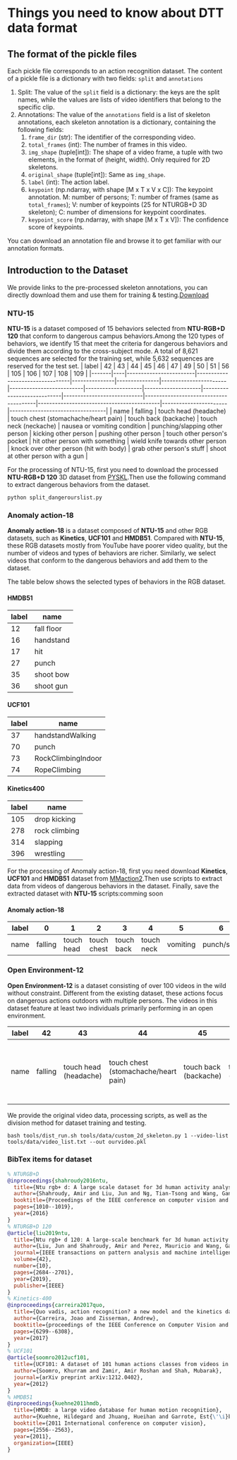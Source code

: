 # Things you need to know about DTT data format

## The format of the pickle files

Each pickle file corresponds to an action recognition dataset. The content of a pickle file is a dictionary with two fields: `split` and `annotations`

1. Split: The value of the `split` field is a dictionary: the keys are the split names, while the values are lists of video identifiers that belong to the specific clip.
2. Annotations: The value of the `annotations` field is a list of skeleton annotations, each skeleton annotation is a dictionary, containing the following fields:
   1. `frame_dir` (str): The identifier of the corresponding video.
   2. `total_frames` (int): The number of frames in this video.
   3. `img_shape` (tuple[int]): The shape of a video frame, a tuple with two elements, in the format of (height, width). Only required for 2D skeletons.
   4. `original_shape` (tuple[int]): Same as `img_shape`.
   5. `label` (int): The action label.
   6. `keypoint` (np.ndarray, with shape [M x T x V x C]): The keypoint annotation. M: number of persons; T: number of frames (same as `total_frames`); V: number of keypoints (25 for NTURGB+D 3D skeleton); C: number of dimensions for keypoint coordinates.
   7. `keypoint_score` (np.ndarray, with shape [M x T x V]): The confidence score of keypoints.

You can download an annotation file and browse it to get familiar with our annotation formats.

## Introduction to the Dataset

We provide links to the pre-processed skeleton annotations, you can directly download them and use them for training & testing.[Download](https://drive.google.com/drive/folders/1KExekOP4OPZLkJykNRXV0pek0M6Jx_f7?usp=sharing)

### NTU-15
**NTU-15** is a dataset composed of 15 behaviors selected from **NTU-RGB+D 120** that conform to dangerous campus behaviors.Among the 120 types of behaviors, we identify 15 that meet the criteria for dangerous behaviors and divide them according to the cross-subject mode. A total of 8,621 sequences are selected for the training set, while 5,632 sequences are reserved for the test set.
| label | 42 | 43                     | 44                              | 45            | 46            | 47                    | 49                       | 50                 | 51                 | 56                         | 105                        | 106                                   | 107                                       | 108                   | 109                              |
|-------|----|------------------------|---------------------------------|---------------|---------------|-----------------------|--------------------------|--------------------|--------------------|----------------------------|----------------------------|---------------------------------------|-------------------------------------------|-----------------------|----------------------------------|
| name  | falling | touch head (headache) | touch chest (stomachache/heart pain) | touch back (backache) | touch neck (neckache) | nausea or vomiting condition | punching/slapping other person | kicking other person | pushing other person | touch other person's pocket | hit other person with something | wield knife towards other person | knock over other person (hit with body) | grab other person's stuff | shoot at other person with a gun |

For the processing of NTU-15, first you need to download the processed **NTU-RGB+D 120** 3D dataset from [PYSKL](https://github.com/kennymckormick/pyskl/tree/main/tools/data).Then use the following command to extract dangerous behaviors from the dataset.
```
python split_dangerourslist.py
```

### Anomaly action-18
**Anomaly action-18** is a dataset composed of **NTU-15** and other RGB datasets, such as **Kinetics**, **UCF101** and **HMDB51**. Compared with **NTU-15**, these RGB datasets mostly from YouTube have poorer video quality, but the number of videos and types of behaviors are richer. Similarly, we select videos that conform to the dangerous behaviors and add them to the dataset.

The table below shows the selected types of behaviors in the RGB dataset.
#### HMDB51

| label | name          |
|-------|---------------|
| 12    | fall floor    |
| 16    | handstand     |
| 17    | hit           |
| 27    | punch         |
| 35    | shoot bow     |
| 36    | shoot gun     |

#### UCF101

| label | name                 |
|-------|----------------------|
| 37    | handstandWalking     |
| 70    | punch                |
| 73    | RockClimbingIndoor   |
| 74    | RopeClimbing         |

#### Kinetics400

| label | name            |
|-------|-----------------|
| 105   | drop kicking    |
| 278   | rock climbing   |
| 314   | slapping        |
| 396   | wrestling       |

For the processing of Anomaly action-18, first you need download **Kinetics**, **UCF101** and **HMDB51** dataset from [MMaction2](https://github.com/open-mmlab/mmaction2/tree/main/tools/data).Then use scripts to extract data from videos of dangerous behaviors in the dataset. Finally, save the extracted dataset with **NTU-15**
scripts:comming soon

#### Anomaly action-18
| label | 0             | 1             | 2            | 3             | 4             | 5          | 6           | 7       | 8          | 9             | 10           | 11          | 12          | 13         | 14    | 15          | 16    | 17         |
|-------|---------------|---------------|--------------|---------------|---------------|------------|-------------|---------|------------|---------------|-------------|-------------|-------------|------------|-------|-------------|-------|------------|
| name  | falling       | touch head    | touch chest  | touch back    | touch neck    | vomiting   | punch/slap  | kicking | push       | touch pocket  | handstand   | climbing   | wrestling  | shoot bow  | hit   | knock over  | grab  | shoot gun  |


### Open Environment-12
**Open Environment-12** is a dataset consisting of over 100 videos in the wild without constraint. Different from the existing dataset, these actions focus on dangerous actions outdoors with multiple persons. The videos in this dataset feature at least two individuals primarily performing in an open environment.

| label | 42                                      | 43                     | 44                               | 45                        | 46                        | 47                    | 49                             | 50                      | 51                      | 56                          | 105                                 | 107                                       |
|-------|-----------------------------------------|------------------------|----------------------------------|---------------------------|---------------------------|-----------------------|--------------------------------|-------------------------|-------------------------|-----------------------------|------------------------------------|-------------------------------------------|
| name  | falling                                 | touch head (headache)  | touch chest (stomachache/heart pain) | touch back (backache)    | touch neck (neckache)    | nausea or vomiting condition | punching/slapping other person | kicking other person     | pushing other person     | touch other person's pocket | hit other person with something    | knock over other person (hit with body) |

We provide the original video data, processing scripts, as well as the division method for dataset training and testing.

```shell
bash tools/dist_run.sh tools/data/custom_2d_skeleton.py 1 --video-list tools/data/video_list.txt --out ourvideo.pkl
```

### BibTex items for dataset

```BibTex
% NTURGB+D
@inproceedings{shahroudy2016ntu,
  title={Ntu rgb+ d: A large scale dataset for 3d human activity analysis},
  author={Shahroudy, Amir and Liu, Jun and Ng, Tian-Tsong and Wang, Gang},
  booktitle={Proceedings of the IEEE conference on computer vision and pattern recognition},
  pages={1010--1019},
  year={2016}
}
% NTURGB+D 120
@article{liu2019ntu,
  title={Ntu rgb+ d 120: A large-scale benchmark for 3d human activity understanding},
  author={Liu, Jun and Shahroudy, Amir and Perez, Mauricio and Wang, Gang and Duan, Ling-Yu and Kot, Alex C},
  journal={IEEE transactions on pattern analysis and machine intelligence},
  volume={42},
  number={10},
  pages={2684--2701},
  year={2019},
  publisher={IEEE}
}
% Kinetics-400
@inproceedings{carreira2017quo,
  title={Quo vadis, action recognition? a new model and the kinetics dataset},
  author={Carreira, Joao and Zisserman, Andrew},
  booktitle={proceedings of the IEEE Conference on Computer Vision and Pattern Recognition},
  pages={6299--6308},
  year={2017}
}
% UCF101
@article{soomro2012ucf101,
  title={UCF101: A dataset of 101 human actions classes from videos in the wild},
  author={Soomro, Khurram and Zamir, Amir Roshan and Shah, Mubarak},
  journal={arXiv preprint arXiv:1212.0402},
  year={2012}
}
% HMDB51
@inproceedings{kuehne2011hmdb,
  title={HMDB: a large video database for human motion recognition},
  author={Kuehne, Hildegard and Jhuang, Hueihan and Garrote, Est{\'\i}baliz and Poggio, Tomaso and Serre, Thomas},
  booktitle={2011 International conference on computer vision},
  pages={2556--2563},
  year={2011},
  organization={IEEE}
}

```
